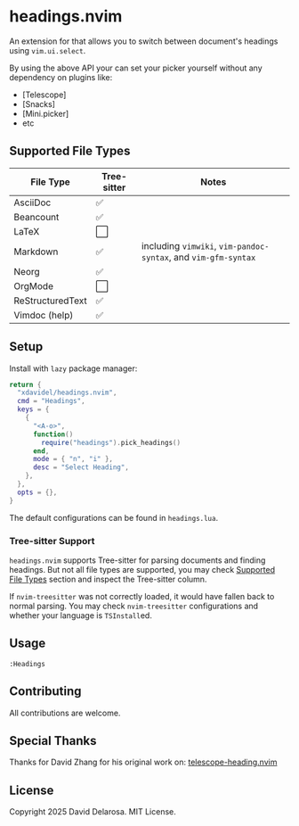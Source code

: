 # headings.nvim

An extension for that allows you to switch between document's headings
using `vim.ui.select`.

By using the above API your can set your picker yourself without
any dependency on plugins like:

- [Telescope]
- [Snacks]
- [Mini.picker]
- etc

## Supported File Types

| File Type        | Tree-sitter | Notes                                                          |
| ---------------- | ----------- | -------------------------------------------------------------- |
| AsciiDoc         | ✅          |                                                                |
| Beancount        | ✅          |                                                                |
| LaTeX            | ⬜          |                                                                |
| Markdown         | ✅          | including `vimwiki`, `vim-pandoc-syntax`, and `vim-gfm-syntax` |
| Neorg            | ✅          |                                                                |
| OrgMode          | ⬜          |                                                                |
| ReStructuredText | ✅          |                                                                |
| Vimdoc (help)    | ✅          |                                                                |

## Setup

Install with `lazy` package manager:

```lua
return {
  "xdavidel/headings.nvim",
  cmd = "Headings",
  keys = {
    {
      "<A-o>",
      function()
        require("headings").pick_headings()
      end,
      mode = { "n", "i" },
      desc = "Select Heading",
    },
  },
  opts = {},
}
```

The default configurations can be found in `headings.lua`.

### Tree-sitter Support

`headings.nvim` supports Tree-sitter for parsing documents and finding
headings. But not all file types are supported, you may check [Supported File
Types](#supported-file-types) section and inspect the Tree-sitter column.

If `nvim-treesitter` was not correctly loaded, it would have fallen back to
normal parsing. You may check `nvim-treesitter` configurations and whether your
language is `TSInstall`ed.

## Usage

```viml
:Headings
```

## Contributing

All contributions are welcome.

## Special Thanks

Thanks for David Zhang for his original work on:
[telescope-heading.nvim](https://github.com/crispgm/telescope-heading.nvim)

## License

Copyright 2025 David Delarosa. MIT License.
